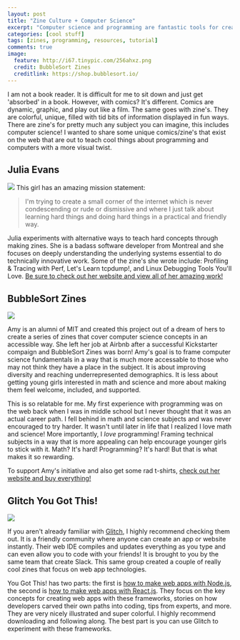 ```yaml
---
layout: post
title: "Zine Culture + Computer Science"
excerpt: "Computer science and programming are fantastic tools for creativity and building ideas, so why not teach these fundamentals in equally creative ways?"
categories: [cool stuff]
tags: [zines, programming, resources, tutorial]
comments: true
image:
  feature: http://i67.tinypic.com/256ahxz.png
  credit: BubbleSort Zines
  creditlink: https://shop.bubblesort.io/
---
```

I am not a book reader. It is difficult for me to sit down and just get 'absorbed' in a book. However, with comics? It's different. Comics are dynamic, graphic, and play out like a film. The same goes with zine's. They are colorful, unique, filled with tid bits of information displayed in fun ways. There are zine's for pretty much any subject you can imagine, this includes computer science! I wanted to share some unique comics/zine's that exist on the web that are out to teach cool things about programming and computers with a more visual twist.

## Julia Evans
![](http://i66.tinypic.com/wjh1md.png)
This girl has an amazing mission statement:
> I'm trying to create a small corner of the internet which is never condescending or rude or dismissive and where I just talk about learning hard things and doing hard things in a practical and friendly way.

Julia experiments with alternative ways to teach hard concepts through making zines. She is a badass software developer from Montreal and she focuses on deeply understanding the underlying systems essential to do technically innovative work. Some of the zine's she wrote include: Profiling & Tracing with Perf, Let's Learn tcpdump!, and Linux Debugging Tools You'll Love. [Be sure to check out her website and view all of her amazing work!](https://jvns.ca/zines/)

## BubbleSort Zines
![](http://i68.tinypic.com/2lxxg28.png)

Amy is an alumni of MIT and created this project out of a dream of hers to create a series of zines that cover computer science concepts in an accessible way. She left her job at Airbnb after a successful Kickstarter compaign and BubbleSort Zines was born! Amy's goal is to frame computer science fundamentals in a way that is much more accessable to those who may not think they have a place in the subject. It is about improving diversity and reaching underrepresented demographics. It is less about getting young girls interested in math and science and more about making them feel welcome, included, and supported.

This is so relatable for me. My first experience with programming was on the web back when I was in middle school but I never thought that it was an actual career path. I fell behind in math and science subjects and was never encouraged to try harder. It wasn't until later in life that I realized I love math and science! More importantly, I *love* programming! Framing technical subjects in a way that is more appealing can help encourage younger girls to stick with it. Math? It's hard! Programming? It's hard! But that is what makes it so rewarding.

To support Amy's initiative and also get some rad t-shirts, [check out her website and buy everything!](https://shop.bubblesort.io/collections/all)

## Glitch You Got This!
![](http://i68.tinypic.com/4kis11.png)

If you aren't already familiar with [Glitch](https://glitch.com/), I highly recommend checking them out. It is a friendly community where anyone can create an app or website instantly. Their web IDE compiles and updates everything as you type and can even allow you to code with your friends! It is brought to you by the same team that create Slack. This same group created a couple of really cool zines that focus on web app technologies.

You Got This! has two parts: the first is [how to make web apps with Node.js](https://glitch.com/you-got-this), the second is [how to make web apps with React.js](https://glitch.com/you-got-this/2). They focus on the key concepts for creating web apps with these frameworks, stories on how developers carved their own paths into coding, tips from experts, and more. They are very nicely illustrated and super colorful. I highly recommend downloading and following along. The best part is you can use Glitch to experiment with these frameworks. 

